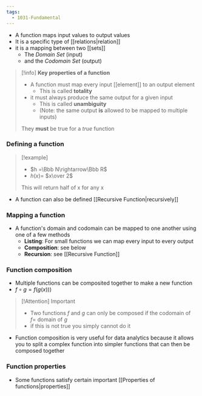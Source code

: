 ```yaml
---
tags:
  - 1031-Fundamental
---
```

- A function maps input values to output values
- It is a specific type of [[relations|relation]]
- it is a mapping between two [[sets]]
	- The *Domain Set* (input)
	- and the *Codomain Set* (output)

> [!info] **Key properties of a function**
> - A function must map every input [[element]] to an output element
> 	- This is called **totality**
> - it must always produce the same output for a given input
> 	- This is called **unambiguity**
> 	- (Note: the same output **is** allowed to be mapped to multiple inputs)
> 
> They **must** be true for a *true* function
### Defining a function
> [!example]
> - $h =\Bbb N\rightarrow\Bbb R$
>- $h(x) =$ $x\over 2$
>
>This will return half of x for any x

- A function can also be defined [[Recursive Function|recursively]]
### Mapping a function
- A function's domain and codomain can be mapped to one another using one of a few methods
	- **Listing**: For small functions we can map every input to every output
	- **Composition**: see below
	- **Recursion**: see [[Recursive Function]]

### Function composition
- Multiple functions can be composited together to make a new function
- $f\circ g = f(g(x)))$

> [!Attention] Important
> - Two functions $f$ and $g$ can only be composed if the codomain of $f =$ domain of $g$
> - if this is not true you simply cannot do it

- Function composition is very useful for data analytics because it allows you to split a complex function into simpler functions that can then be composed together

### Function properties
- Some functions satisfy certain important [[Properties of functions|properties]]